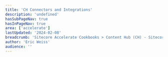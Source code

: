 ```yaml
---
title: 'CH Connectors and Integrations'
description: 'undefined'
hasSubPageNav: true
hasInPageNav: true
area: ['accelerate']
lastUpdated: '2024-02-08'
breadcrumb: 'Sitecore Accelerate Cookbooks > Content Hub (CH) - Sitecore Recipes > CH Implementation'
author: 'Eric Weiss'
audience: ''
---
```

